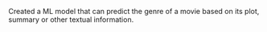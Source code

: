 Created a ML model that can predict the genre of a movie based on its plot, summary or other textual information.
